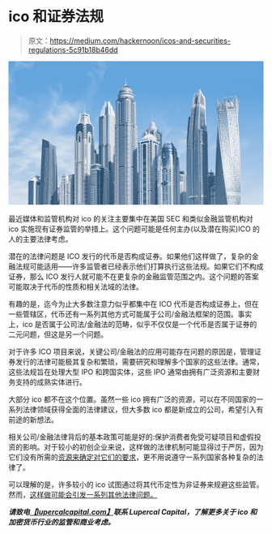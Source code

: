 # ico 和证券法规

> 原文：<https://medium.com/hackernoon/icos-and-securities-regulations-5c91b18b46dd>

![](img/62296feb047072fb880ea7b8193baf73.png)

最近媒体和监管机构对 ico 的关注主要集中在美国 SEC 和类似金融监管机构对 ico 实施现有证券监管的举措上。这个问题可能是任何主办(以及潜在购买)ICO 的人的主要法律考虑。

潜在的法律问题是 ICO 发行的代币是否构成证券。如果他们这样做了，复杂的金融法规可能适用——许多监管者已经表示他们打算执行这些法规。如果它们不构成证券，那么 ICO 发行人就可能不在更复杂的金融监管范围之内。这个问题的答案可能取决于代币的性质和相关法域的法律。

有趣的是，迄今为止大多数注意力似乎都集中在 ICO 代币是否构成证券上，但在一些管辖区，代币还有一系列其他方式可能属于公司/金融法框架的范围。事实上，ico 是否属于公司法/金融法的范畴，似乎不仅仅是一个代币是否属于证券的二元问题，但这是另一个问题。

对于许多 ICO 项目来说，关键公司/金融法的应用可能存在问题的原因是，管理证券发行的法律可能极其复杂和繁琐，需要研究和理解多个国家的这些法律。通常，这些法规旨在处理大型 IPO 和跨国实体，这些 IPO 通常由拥有广泛资源和主要财务支持的成熟实体进行。

大部分 ico 都不在这个位置。虽然一些 ico 拥有广泛的资源，可以在不同国家的一系列法律领域获得全面的法律建议，但大多数 ico 都是新成立的公司，希望引入有前途的新想法。

相关公司/金融法律背后的基本政策可能是好的:保护消费者免受可疑项目和虚假投资的影响。对于较小的初创企业来说，这样做的法律机制可能显得过于严厉，因为它们没有所需的[资源来确定对它们的要求](https://lupercalcapital.com/cryptowiki-icoregulation.html)，更不用说遵守一系列国家各种复杂的法律了。

可以理解的是，许多较小的 ico 试图通过将其代币定性为非证券来规避这些监管。然而，[这样做可能会引发一系列其他法律问题。](https://hackernoon.com/icos-trade-offs-between-securities-and-tax-law-ee7090421c3b)

***请致电***[***【lupercalcapital.com】***](https://lupercalcapital.com/)***联系 Lupercal Capital，了解更多关于 ico 和加密货币行业的监管和商业考虑。***